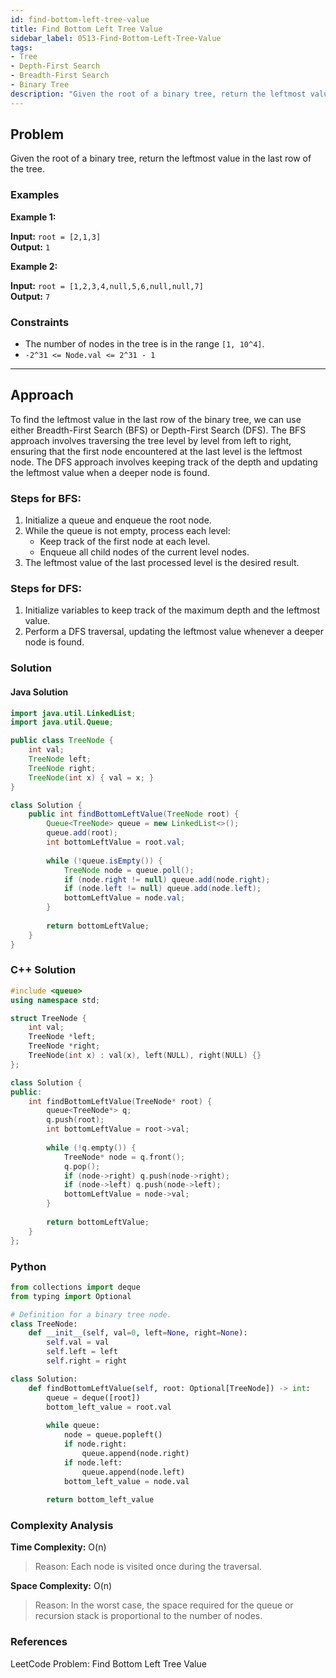 ```yaml
---
id: find-bottom-left-tree-value
title: Find Bottom Left Tree Value
sidebar_label: 0513-Find-Bottom-Left-Tree-Value
tags:
- Tree
- Depth-First Search
- Breadth-First Search
- Binary Tree
description: "Given the root of a binary tree, return the leftmost value in the last row of the tree."
---
```


## Problem

Given the root of a binary tree, return the leftmost value in the last row of the tree.

### Examples

**Example 1:**

**Input:** `root = [2,1,3]`  
**Output:** `1`

**Example 2:**

**Input:** `root = [1,2,3,4,null,5,6,null,null,7]`  
**Output:** `7`

### Constraints

- The number of nodes in the tree is in the range `[1, 10^4]`.
- `-2^31 <= Node.val <= 2^31 - 1`

---

## Approach

To find the leftmost value in the last row of the binary tree, we can use either Breadth-First Search (BFS) or Depth-First Search (DFS). The BFS approach involves traversing the tree level by level from left to right, ensuring that the first node encountered at the last level is the leftmost node. The DFS approach involves keeping track of the depth and updating the leftmost value when a deeper node is found.

### Steps for BFS:

1. Initialize a queue and enqueue the root node.
2. While the queue is not empty, process each level:
   - Keep track of the first node at each level.
   - Enqueue all child nodes of the current level nodes.
3. The leftmost value of the last processed level is the desired result.

### Steps for DFS:

1. Initialize variables to keep track of the maximum depth and the leftmost value.
2. Perform a DFS traversal, updating the leftmost value whenever a deeper node is found.

### Solution

#### Java Solution

```java
import java.util.LinkedList;
import java.util.Queue;

public class TreeNode {
    int val;
    TreeNode left;
    TreeNode right;
    TreeNode(int x) { val = x; }
}

class Solution {
    public int findBottomLeftValue(TreeNode root) {
        Queue<TreeNode> queue = new LinkedList<>();
        queue.add(root);
        int bottomLeftValue = root.val;
        
        while (!queue.isEmpty()) {
            TreeNode node = queue.poll();
            if (node.right != null) queue.add(node.right);
            if (node.left != null) queue.add(node.left);
            bottomLeftValue = node.val;
        }
        
        return bottomLeftValue;
    }
}
```
### C++ Solution

```cpp
#include <queue>
using namespace std;

struct TreeNode {
    int val;
    TreeNode *left;
    TreeNode *right;
    TreeNode(int x) : val(x), left(NULL), right(NULL) {}
};

class Solution {
public:
    int findBottomLeftValue(TreeNode* root) {
        queue<TreeNode*> q;
        q.push(root);
        int bottomLeftValue = root->val;
        
        while (!q.empty()) {
            TreeNode* node = q.front();
            q.pop();
            if (node->right) q.push(node->right);
            if (node->left) q.push(node->left);
            bottomLeftValue = node->val;
        }
        
        return bottomLeftValue;
    }
};
```
### Python

```python
from collections import deque
from typing import Optional

# Definition for a binary tree node.
class TreeNode:
    def __init__(self, val=0, left=None, right=None):
        self.val = val
        self.left = left
        self.right = right

class Solution:
    def findBottomLeftValue(self, root: Optional[TreeNode]) -> int:
        queue = deque([root])
        bottom_left_value = root.val
        
        while queue:
            node = queue.popleft()
            if node.right:
                queue.append(node.right)
            if node.left:
                queue.append(node.left)
            bottom_left_value = node.val
        
        return bottom_left_value
```
### Complexity Analysis
**Time Complexity:** O(n)
>Reason: Each node is visited once during the traversal.

**Space Complexity:** O(n)
>Reason: In the worst case, the space required for the queue or recursion stack is proportional to the number of nodes.

### References
LeetCode Problem: Find Bottom Left Tree Value

